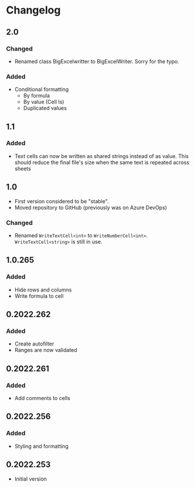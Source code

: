 ﻿# Changelog

## 2.0
### Changed
- Renamed class BigExcelwritter to BigExcelWriter.
  Sorry for the typo.
### Added
- Conditional formatting
    - By formula
    - By value (Cell Is)
    - Duplicated values

## 1.1
### Added
- Text cells can now be written as shared strings instead of as value. This should reduce the final file's size when the same text is repeated across sheets

## 1.0
- First version considered to be "stable".
- Moved repository to GitHub (previously was on Azure DevOps)
### Changed
- Renamed `WriteTextCell<int>` to `WriteNumberCell<int>`. `WriteTextCell<string>` is still in use.

## 1.0.265
### Added
- Hide rows and columns
- Write formula to cell

## 0.2022.262
### Added
- Create autofilter
- Ranges are now validated

## 0.2022.261
### Added
- Add comments to cells

## 0.2022.256
### Added
- Styling and formatting

## 0.2022.253
- Initial version
